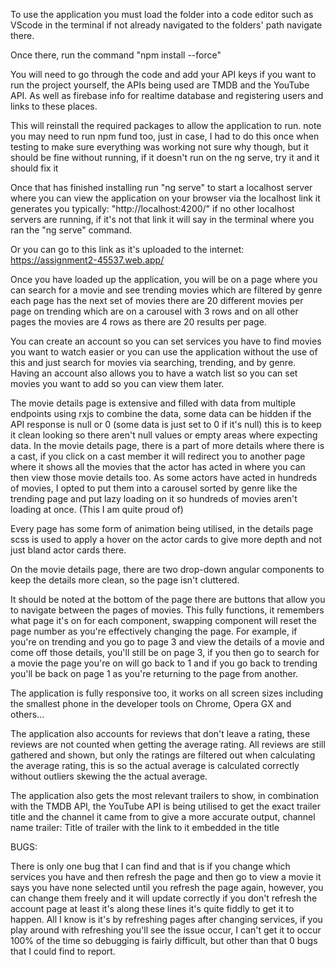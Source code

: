 To use the application you must load the folder into a code editor such as VScode in the terminal if not already navigated to the folders' path navigate there.

Once there, run the command "npm install --force"

You will need to go through the code and add your API keys if you want to run the project yourself, the APIs being used are TMDB and the YouTube API. As well as firebase info for realtime database and registering users and links to these places.

This will reinstall the required packages to allow the application to run. note you may need to run npm fund too, just in case, I had to do this once when testing to make sure everything was working not sure why though, but it should be fine without running, if it doesn't run on the ng serve, try it and it should fix it

Once that has finished installing run "ng serve" to start a localhost server where you can view the application on your browser via the localhost link it generates you typically: "http://localhost:4200/" if no other localhost servers are running, if it's not that link it will say in the terminal where you ran the "ng serve" command.

Or you can go to this link as it's uploaded to the internet: https://assignment2-45537.web.app/

Once you have loaded up the application, you will be on a page where you can search for a movie and see trending movies which are filtered by genre each page has the next set of movies there are 20 different movies per page on trending which are on a carousel with 3 rows and on all other pages the movies are 4 rows as there are 20 results per page.

You can create an account so you can set services you have to find movies you want to watch easier or you can use the application without the use of this and just search for movies via searching, trending, and by genre. Having an account also allows you to have a watch list so you can set movies you want to add so you can view them later.

The movie details page is extensive and filled with data from multiple endpoints using rxjs to combine the data, some data can be hidden if the API response is null or 0 (some data is just set to 0 if it's null) this is to keep it clean looking so there aren't null values or empty areas where expecting data. In the movie details page, there is a part of more details where there is a cast, if you click on a cast member it will redirect you to another page where it shows all the movies that the actor has acted in where you can then view those movie details too. As some actors have acted in hundreds of movies, I opted to put them into a carousel sorted by genre like the trending page and put lazy loading on it so hundreds of movies aren't loading at once. (This I am quite proud of)

Every page has some form of animation being utilised, in the details page scss is used to apply a hover on the actor cards to give more depth and not just bland actor cards there.

On the movie details page, there are two drop-down angular components to keep the details more clean, so the page isn't cluttered.

It should be noted at the bottom of the page there are buttons that allow you to navigate between the pages of movies. This fully functions, it remembers what page it's on for each component, swapping component will reset the page number as you're effectively changing the page. For example, if you're on trending and you go to page 3 and view the details of a movie and come off those details, you'll still be on page 3, if you then go to search for a movie the page you're on will go back to 1 and if you go back to trending you'll be back on page 1 as you're returning to the page from another.

The application is fully responsive too, it works on all screen sizes including the smallest phone in the developer tools on Chrome, Opera GX and others...

The application also accounts for reviews that don't leave a rating, these reviews are not counted when getting the average rating. All reviews are still gathered and shown, but only the ratings are filtered out when calculating the average rating, this is so the actual average is calculated correctly without outliers skewing the the actual average.

The application also gets the most relevant trailers to show, in combination with the TMDB API, the YouTube API is being utilised to get the exact trailer title and the channel it came from to give a more accurate output, channel name trailer: Title of trailer with the link to it embedded in the title

BUGS:

There is only one bug that I can find and that is if you change which services you have and then refresh the page and then go to view a movie it says you have none selected until you refresh the page again, however, you can change them freely and it will update correctly if you don't refresh the account page at least it's along these lines it's quite fiddly to get it to happen. All I know is it's by refreshing pages after changing services, if you play around with refreshing you'll see the issue occur, I can't get it to occur 100% of the time so debugging is fairly difficult, but other than that 0 bugs that I could find to report.
